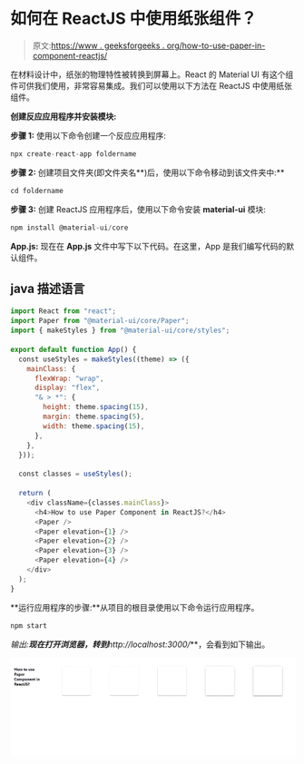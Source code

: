 # 如何在 ReactJS 中使用纸张组件？

> 原文:[https://www . geeksforgeeks . org/how-to-use-paper-in-component-reactjs/](https://www.geeksforgeeks.org/how-to-use-paper-component-in-reactjs/)

在材料设计中，纸张的物理特性被转换到屏幕上。React 的 Material UI 有这个组件可供我们使用，非常容易集成。我们可以使用以下方法在 ReactJS 中使用纸张组件。

**创建反应应用程序并安装模块:**

**步骤 1:** 使用以下命令创建一个反应应用程序:

```jsx
npx create-react-app foldername
```

**步骤 2:** 创建项目文件夹(即文件夹名**)后，使用以下命令移动到该文件夹中:**

```jsx
cd foldername
```

**步骤 3:** 创建 ReactJS 应用程序后，使用以下命令安装 **material-ui** 模块:

```jsx
npm install @material-ui/core
```

**App.js:** 现在在 **App.js** 文件中写下以下代码。在这里，App 是我们编写代码的默认组件。

## java 描述语言

```jsx
import React from "react";
import Paper from "@material-ui/core/Paper";
import { makeStyles } from "@material-ui/core/styles";

export default function App() {
  const useStyles = makeStyles((theme) => ({
    mainClass: {
      flexWrap: "wrap",
      display: "flex",
      "& > *": {
        height: theme.spacing(15),
        margin: theme.spacing(5),
        width: theme.spacing(15),
      },
    },
  }));

  const classes = useStyles();

  return (
    <div className={classes.mainClass}>
      <h4>How to use Paper Component in ReactJS?</h4>
      <Paper />
      <Paper elevation={1} />
      <Paper elevation={2} />
      <Paper elevation={3} />
      <Paper elevation={4} />
    </div>
  );
}
```

**运行应用程序的步骤:**从项目的根目录使用以下命令运行应用程序。

```jsx
npm start
```

**输出:**现在打开浏览器，转到***http://localhost:3000/***，会看到如下输出。

![](img/5bdb52d70db2c330a7ef0f2e85e5f100.png)